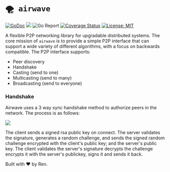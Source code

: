 # `🌪 airwave`

[![GoDoc](https://godoc.org/github.com/muirglacier/aw?status.svg)](https://godoc.org/github.com/muirglacier/aw)
![](https://github.com/muirglacier/aw/workflows/go/badge.svg)
![Go Report](https://goreportcard.com/badge/github.com/muirglacier/aw)
[![Coverage Status](https://coveralls.io/repos/github/renproject/aw/badge.svg?branch=master)](https://coveralls.io/github/renproject/aw?branch=master)
[![License: MIT](https://img.shields.io/badge/license-MIT-green.svg)](https://opensource.org/licenses/MIT)

A flexible P2P networking library for upgradable distributed systems. The core mission of `airwave` is to provide a simple P2P interface that can support a wide variety of different algorithms, with a focus on backwards compatible. The P2P interface supports:

- Peer discovery
- Handshake 
- Casting (send to one)
- Multicasting (send to many)
- Broadcasting (send to everyone)

### Handshake

Airwave uses a 3 way sync handshake method to authorize peers in the network. The process is as follows:

![](docs/handshake.svg)

The client sends a signed rsa public key on connect. The server validates the signature, generates a random challenge, and sends the signed random challenge encrypted with the client's public key; and the server's public key. The client validates the server's signature decrypts the challenge encrypts it with the server's publickey, signs it and sends it back.

Built with ❤ by Ren. 
